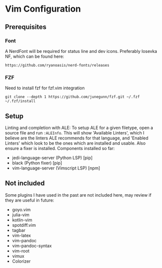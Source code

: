 # Vim Configuration

## Prerequisites

### Font
A NerdFont will be required for status line and dev icons.
Preferably Iosevka NF, which can be found here:
```
https://github.com/ryanoasis/nerd-fonts/releases
```

### FZF
Need to install fzf for fzf.vim integration
```
git clone --depth 1 https://github.com/junegunn/fzf.git ~/.fzf
~/.fzf/install
```
## Setup
Linting and completion with ALE:
To setup ALE for a given filetype, open a source file and run `:ALEInfo`.
This will show 'Available Linters', which I believe are the linters ALE recommends for that language,
and 'Enabled Linters' which look to be the ones which are installed and usable.
Also ensure a fixer is installed.
Components installed so far:
* jedi-language-server (Python LSP) [pip]
* black (Python fixer) [pip]
* vim-language-server (Vimscript LSP) [npm]

## Not included
Some plugins I have used in the past are not included here, may review if they are useful in future:
 * goyo.vim
 * julia-vim
 * kotlin-vim
 * spotdiff.vim
 * tagbar
 * vim-latex
 * vim-pandoc
 * vim-pandoc-syntax
 * vim-root
 * vimux
 * Colorizer
